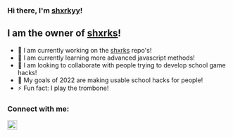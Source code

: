 ### Hi there, I'm [shxrkyy]!

## I am the owner of [shxrks]!
- 🦈 I am currently working on the [shxrks] repo's!
- 🌱 I am currently learning more advanced javascript methods!
- 👫 I am looking to collaborate with people trying to develop school game hacks!
- 🎉 My goals of 2022 are making usable school hacks for people!
- ⚡ Fun fact: I play the trombone!

### Connect with me:

<img align="left" alt="shxrkyy.wordpress.com" width="22px" src="https://upload.wikimedia.org/wikipedia/commons/c/c4/Globe_icon.svg"/>




[shxrks]: https://github.com/shxrks
[python]: https://user-images.githubusercontent.com/86849180/155905880-62f436c0-0ded-4513-b240-1a11c50d8d09.png
[c#]: https://user-images.githubusercontent.com/86849180/155905910-f673049f-3b25-4bd0-8b95-fdf834e25b77.png
[html]: https://user-images.githubusercontent.com/86849180/155905923-64ffebff-5cd1-435e-9a69-4f71abaf538b.png
[css]: https://user-images.githubusercontent.com/86849180/155905939-286f8b71-39ca-4c9e-8ca5-43c4f3937f37.png
[js]: https://user-images.githubusercontent.com/86849180/155905965-a2005500-f09b-43ee-bc48-1c9c554398b6.png
[node-js]: https://user-images.githubusercontent.com/86849180/155905983-a6066ab1-6469-4b31-8ca4-dc25699a6e89.png
[shxrkyy]: https://shxrkyy.wordpress.com
